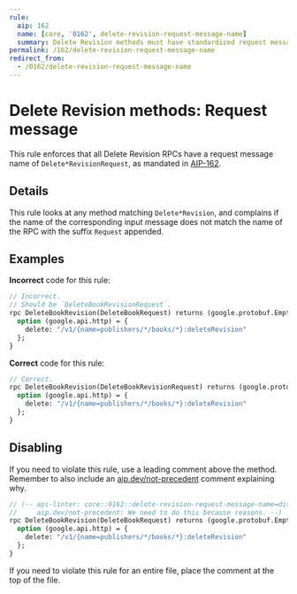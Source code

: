 ```yaml
---
rule:
  aip: 162
  name: [core, '0162', delete-revision-request-message-name]
  summary: Delete Revision methods must have standardized request message names.
permalink: /162/delete-revision-request-message-name
redirect_from:
  - /0162/delete-revision-request-message-name
---
```


# Delete Revision methods: Request message

This rule enforces that all Delete Revision RPCs have a request message name of
`Delete*RevisionRequest`, as mandated in [AIP-162][].

## Details

This rule looks at any method matching `Delete*Revision`, and complains
if the name of the corresponding input message does not match the name of the
RPC with the suffix `Request` appended.

## Examples

**Incorrect** code for this rule:

```proto
// Incorrect.
// Should be `DeleteBookRevisionRequest`.
rpc DeleteBookRevision(DeleteBookRequest) returns (google.protobuf.Empty) {
  option (google.api.http) = {
    delete: "/v1/{name=publishers/*/books/*}:deleteRevision"
  };
}
```

**Correct** code for this rule:

```proto
// Correct.
rpc DeleteBookRevision(DeleteBookRevisionRequest) returns (google.protobuf.Empty) {
  option (google.api.http) = {
    delete: "/v1/{name=publishers/*/books/*}:deleteRevision"
  };
}
```

## Disabling

If you need to violate this rule, use a leading comment above the method.
Remember to also include an [aip.dev/not-precedent][] comment explaining why.

```proto
// (-- api-linter: core::0162::delete-revision-request-message-name=disabled
//     aip.dev/not-precedent: We need to do this because reasons. --)
rpc DeleteBookRevision(DeleteBookRequest) returns (google.protobuf.Empty) {
  option (google.api.http) = {
    delete: "/v1/{name=publishers/*/books/*}:deleteRevision"
  };
}
```

If you need to violate this rule for an entire file, place the comment at the
top of the file.

[aip-162]: https://aip.dev/162
[aip.dev/not-precedent]: https://aip.dev/not-precedent
